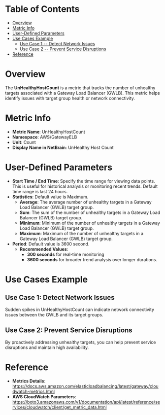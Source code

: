 # Table of Contents
- [Overview](#overview)
- [Metric Info](#metric-info)
- [User-Defined Parameters](#user-defined-parameters)
- [Use Cases Example](#example)
    - [Use Case 1 -- Detect Network Issues](#example-1) 
    - [Use Case 2 -- Prevent Service Disruptions](#example-2)
- [Reference](#reference)

# Overview <a name="overview"></a>
The <b>UnHealthyHostCount</b> is a metric that tracks the number of unhealthy targets associated with a Gateway Load Balancer (GWLB). This metric helps identify issues with target group health or network connectivity.

# Metric Info <a name="metric-info"></a>
* <b>Metric Name</b>: UnHealthyHostCount
* <b>Namespace</b>: AWS/GatewayELB
* <b>Unit</b>: Count
* <b>Display Name in NetBrain</b>: UnHealthy Host Count

# User-Defined Parameters <a name="user-defined-parameters"></a>
* <b>Start Time / End Time</b>: Specify the time range for viewing data points. This is useful for historical analysis or monitoring recent trends. Default time range is last 24 hours.
* <b>Statistics</b>: Default value is Maximum.
  * <b>Average</b>: The average number of unhealthy targets in a Gateway Load Balancer (GWLB) target group.
  * <b>Sum</b>: The sum of the number of unhealthy targets in a Gateway Load Balancer (GWLB) target group.
  * <b>Minimum</b>: Minimum of the number of unhealthy targets in a Gateway Load Balancer (GWLB) target group.
  * <b>Maximum</b>: Maximum of the number of unhealthy targets in a Gateway Load Balancer (GWLB) target group.
* <b>Period</b>: Default value is 3600 second.
  * <b>Recommended Values</b>:
    * <b>300 seconds</b> for real-time monitoring
    * <b>3600 seconds</b> for broader trend analysis over longer durations.

# Use Cases Example <a name="example"></a>
## Use Case 1: Detect Network Issues <a name="example-1"></a>
Sudden spikes in UnHealthyHostCount can indicate network connectivity issues between the GWLB and its target groups.


## Use Case 2: Prevent Service Disruptions <a name="example-2"></a>
By proactively addressing unhealthy targets, you can help prevent service disruptions and maintain high availability.


# Reference <a name="reference"></a>
* <b>Metrics Details</b>: https://docs.aws.amazon.com/elasticloadbalancing/latest/gateway/cloudwatch-metrics.html
* <b>AWS CloudWatch Parameters</b>: https://boto3.amazonaws.com/v1/documentation/api/latest/reference/services/cloudwatch/client/get_metric_data.html